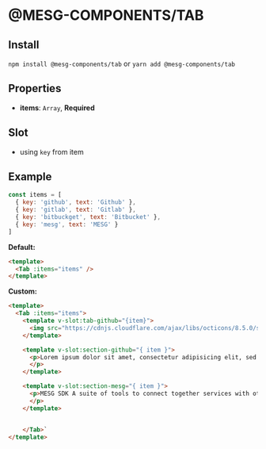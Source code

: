 # @MESG-COMPONENTS/TAB

## Install

`npm install @mesg-components/tab` or `yarn add @mesg-components/tab`

## Properties

- **items**: `Array`, **Required**

## Slot

- using `key` from item

## Example

```js
const items = [
  { key: 'github', text: 'Github' },
  { key: 'gitlab', text: 'Gitlab' },
  { key: 'bitbuckget', text: 'Bitbucket' },
  { key: 'mesg', text: 'MESG' }
]
```

**Default:**

```html
<template>
  <Tab :items="items" />
</template>
```

**Custom:**

```html
<template>
  <Tab :items="items">
    <template v-slot:tab-github="{item}">
      <img src="https://cdnjs.cloudflare.com/ajax/libs/octicons/8.5.0/svg/mark-github.svg"></img>
    </template>

    <template v-slot:section-github="{ item }">
      <p>Lorem ipsum dolor sit amet, consectetur adipisicing elit, sed do eiusmod tempor incididunt ut labore et dolore magna aliqua. Ut enim ad minim veniam, quis nostrud exercitation ullamco laboris nisi ut aliquip ex ea commodo consequat. Duis aute irure dolor in reprehenderit in voluptate velit esse cillum dolore eu fugiat nulla pariatur. Excepteur sint occaecat cupidatat non proident, sunt in culpa qui officia deserunt mollit anim id est laborum.
      </p>
    </template>

    <template v-slot:section-mesg="{ item }">
      <p>MESG SDK A suite of tools to connect together services with other devices and applications. Control the flow of data and level of security between your whole stack of technologies.
      </p>
    </template>


    </Tab>`
</template>
```
